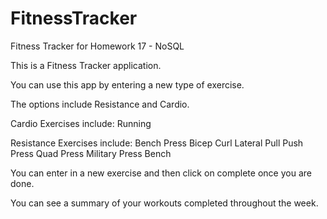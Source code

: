 # FitnessTracker
Fitness Tracker for Homework 17 - NoSQL

This is a Fitness Tracker application. 

You can use this app by entering a new type of exercise. 

The options include Resistance and Cardio.

Cardio Exercises include:
Running

Resistance Exercises include: 
Bench Press
Bicep Curl
Lateral Pull
Push Press
Quad Press
Military Press
Bench

You can enter in a new exercise and then click on complete once you are done.

You can see a summary of your workouts completed throughout the week.